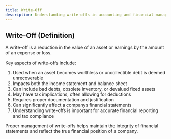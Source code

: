 ```yaml
---
title: Write-Off
description: Understanding write-offs in accounting and financial management
---
```

## Write-Off (Definition)
A write-off is a reduction in the value of an asset or earnings by the amount of an expense or loss.

Key aspects of write-offs include:
1. Used when an asset becomes worthless or uncollectible debt is deemed unrecoverable
2. Impacts both the income statement and balance sheet
3. Can include bad debts, obsolete inventory, or devalued fixed assets
4. May have tax implications, often allowing for deductions
5. Requires proper documentation and justification
6. Can significantly affect a companys financial statements
7. Understanding write-offs is important for accurate financial reporting and tax compliance

Proper management of write-offs helps maintain the integrity of financial statements and reflect the true financial position of a company.